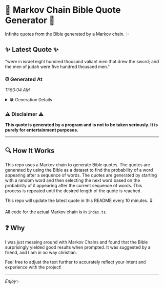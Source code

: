 # 📖 Markov Chain Bible Quote Generator 📖

Infinite quotes from the Bible generated by a Markov chain. ✨

## ✨ Latest Quote ✨
"were in israel eight hundred thousand valiant men that drew the sword; and the men of judah were five hundred thousand men."

### ⏰ Generated At
*11:50:04 AM*

<details>
    <summary>🛠️ Generation Details</summary>
    <p>
        <strong>🌱 Seed:</strong> were<br>
        <strong>🔄 Iterations:</strong> 21<br>
        <strong>📜 Context History:</strong><br>[ were ]: in<br>[ were, in ]: israel<br>[ were, in, israel ]: eight<br>[ were, in, israel, eight ]: hundred<br>[ were, in, israel, eight, hundred ]: thousand<br>[ were, in, israel, eight, hundred, thousand ]: valiant<br>[ in, israel, eight, hundred, thousand, valiant ]: men<br>[ israel, eight, hundred, thousand, valiant, men ]: that<br>[ eight, hundred, thousand, valiant, men, that ]: drew<br>[ hundred, thousand, valiant, men, that, drew ]: the<br>[ thousand, valiant, men, that, drew, the ]: sword;<br>[ valiant, men, that, drew, the, sword; ]: and<br>[ men, that, drew, the, sword;, and ]: the<br>[ that, drew, the, sword;, and, the ]: men<br>[ drew, the, sword;, and, the, men ]: of<br>[ the, sword;, and, the, men, of ]: judah<br>[ sword;, and, the, men, of, judah ]: were<br>[ and, the, men, of, judah, were ]: five<br>[ the, men, of, judah, were, five ]: hundred<br>[ men, of, judah, were, five, hundred ]: thousand<br>[ of, judah, were, five, hundred, thousand ]: men.<br>
    </p>
</details>

### ⚠️ Disclaimer ⚠️
**This quote is generated by a program and is not to be taken seriously. It is purely for entertainment purposes.**

---

## 🔍 How It Works

This repo uses a Markov chain to generate Bible quotes. The quotes are generated by using the Bible as a dataset to find the probability of a word appearing after a sequence of words. The quotes are generated by starting with a random word and then selecting the next word based on the probability of it appearing after the current sequence of words. This process is repeated until the desired length of the quote is reached.

This repo will update the latest quote in this README every 10 minutes. ⏳

All code for the actual Markov chain is in `index.ts`.

## ❓ Why

I was just messing around with Markov Chains and found that the Bible surprisingly yielded good results when prompted. 
It was suggested by a friend, and I am in no way christian.

Feel free to adjust the text further to accurately reflect your intent and experience with the project!

---

*Enjoy*✨
